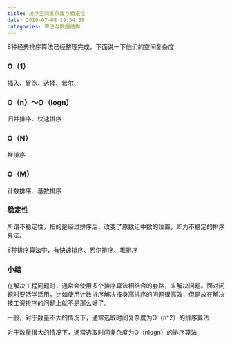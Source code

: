 ```yaml
---
title: 排序空间复杂度与稳定性
date: 2019-07-08 19:34:38
categories: 算法与数据结构
---
```


8种经典排序算法已经整理完成，下面说一下他们的空间复杂度

### O（1）

插入、冒泡、选择、希尔、

### O（n）～O（logn）

归并排序、快速排序

### O（N）

堆排序

### O（M）

计数排序、基数排序

### 稳定性

所谓不稳定性，指的是经过排序后，改变了原数组中数的位置，即为不稳定的排序算法。

8种排序算法中，有快速排序、希尔排序、堆排序

### 小结

在解决工程问题时，通常会使用多个排序算法相结合的套路，来解决问题。面对问题时要活学活用，比如使用计数排序解决按身高排序的问题很高效，但是放在解决按工资排序的问题上就不是那么好了。

一般，对于数量不大的情况下，通常选取时间复杂度为O（n^2）的排序算法

对于数量很大的情况下，通常选取时间复杂度为O（nlogn）的排序算法






